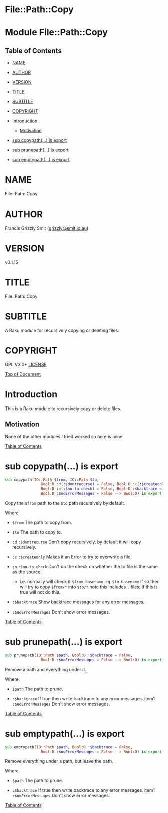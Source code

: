 File::Path::Copy
================

Module File::Path::Copy
=======================

Table of Contents
-----------------

  * [NAME](#name)

  * [AUTHOR](#author)

  * [VERSION](#version)

  * [TITLE](#title)

  * [SUBTITLE](#subtitle)

  * [COPYRIGHT](#copyright)

  * [Introduction](#introduction)

    * [Motivation](#motivation)

  * [sub copypath(...) is export](#sub-copypath-is-export)

  * [sub prunepath(...) is export](#sub-prunepath-is-export)

  * [sub emptypath(...) is export](#sub-emptypath-is-export)

NAME
====

File::Path::Copy 

AUTHOR
======

Francis Grizzly Smit (grizzly@smit.id.au)

VERSION
=======

v0.1.15

TITLE
=====

File::Path::Copy

SUBTITLE
========

A Raku module for recursively copying or deleting files.

COPYRIGHT
=========

GPL V3.0+ [LICENSE](https://github.com/grizzlysmit/File::Path::Copy/blob/main/LICENSE)

[Top of Document](#table-of-contents)

Introduction
============

This is a Raku module to recursively copy or delete files. 

Motivation
----------

None of the other modules I tried worked so here is mine. 

[Table of Contents](#table-of-contents)

sub copypath(...) is export
===========================

```raku
sub copypath(IO::Path $from, IO::Path $to,
                Bool:D :d(:$dontrecurse) = False, Bool:D :c(:$createonly) = False,
                Bool:D :n(:$no-to-check) = False, Bool:D :$backtrace = False,
                Bool:D :$noErrorMessages = False --> Bool:D) is export
```

Copy the `$from` path to the `$to` path recursively by default.

Where

  * `$from` The path to copy from.

  * `$to` The path to copy to.

  * `:d` `:$dontrecurse` Don't copy recursively, by default it will copy recursively.

  * `:c` `:$createonly` Makes it an Error to try to overwrite a file.

  * `:n` `:$no-to-check` Don't do the check on whether the to file is the same as the source.

    * i.e. normally will check if `$from.basename eq $to.basename` if so then will try to copy `$from/*` into `$to/*` note this includes `.` files; if this is true will not do this.

  * `:$backtrace` Show backtrace messages for any error messages.

  * `:$noErrorMessages` Don't show error messages.

[Table of Contents](#table-of-contents)

sub prunepath(...) is export
============================

```raku
sub prunepath(IO::Path $path, Bool:D :$backtrace = False,
                Bool:D :$noErrorMessages = False --> Bool:D) is export
```

Remove a path and everything under it.

Where

  * `$path` The path to prune.

  * `:$backtrace` If true then write backtrace to any error messages. item1 `:$noErrorMessages` Don't show error messages.

[Table of Contents](#table-of-contents)

sub emptypath(...) is export
============================

```raku
sub emptypath(IO::Path $path, Bool:D :$backtrace = False,
                Bool:D :$noErrorMessages = False --> Bool:D) is export
```

Remove everything under a path, but leave the path.

Where

  * `$path` The path to prune.

  * `:$backtrace` If true then write backtrace to any error messages. item1 `:$noErrorMessages` Don't show error messages.

[Table of Contents](#table-of-contents)

